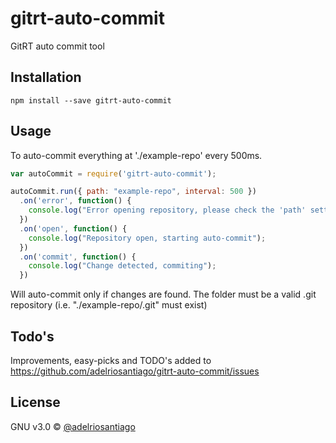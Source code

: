 # gitrt-auto-commit
GitRT auto commit tool

## Installation

`npm install --save gitrt-auto-commit`

## Usage

To auto-commit everything at './example-repo' every 500ms.

```javascript
var autoCommit = require('gitrt-auto-commit');

autoCommit.run({ path: "example-repo", interval: 500 })
  .on('error', function() {
    console.log("Error opening repository, please check the 'path' setting");
  })
  .on('open', function() {
    console.log("Repository open, starting auto-commit");
  })
  .on('commit', function() {
    console.log("Change detected, commiting");
  })
```
Will auto-commit only if changes are found. The folder must be a valid .git repository (i.e. "./example-repo/.git" must exist)

## Todo's

Improvements, easy-picks and TODO's added to https://github.com/adelriosantiago/gitrt-auto-commit/issues

## License

GNU v3.0 © [@adelriosantiago](https://twitter.com/adelriosantiago)
